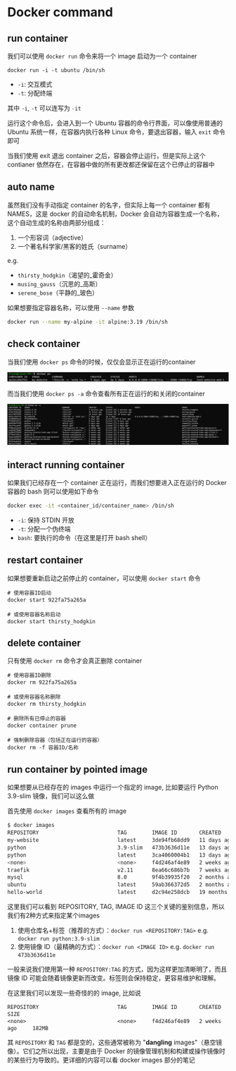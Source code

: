 # Docker command



## run container

我们可以使用 `docker run` 命令来将一个 image 启动为一个 container

```shell
docker run -i -t ubuntu /bin/sh
```

- `-i`: 交互模式
- `-t`: 分配终端

其中 `-i`, `-t` 可以连写为 `-it`

运行这个命令后，会进入到一个 Ubuntu 容器的命令行界面，可以像使用普通的 Ubuntu 系统一样，在容器内执行各种 Linux 命令，要退出容器，输入 `exit` 命令即可

当我们使用 exit 退出 container 之后，容器会停止运行，但是实际上这个 contianer 依然存在，在容器中做的所有更改都还保留在这个已停止的容器中

## auto name

虽然我们没有手动指定 container 的名字，但实际上每一个 container 都有 NAMES，这是 docker 的自动命名机制，Docker 会自动为容器生成一个名称，这个自动生成的名称由两部分组成：

1. 一个形容词（adjective）
2. 一个著名科学家/黑客的姓氏（surname）

e.g.

- `thirsty_hodgkin`（渴望的_霍奇金）
- `musing_gauss`（沉思的_高斯）
- `serene_bose`（平静的_玻色）

如果想要指定容器名称，可以使用 `--name` 参数

```bash
docker run --name my-alpine -it alpine:3.19 /bin/sh
```

## check container

当我们使用 `docker ps` 命令的时候，仅仅会显示正在运行的container

![docker-ps](./images/docker-ps.png)

而当我们使用 `docker ps -a` 命令查看所有正在运行的和关闭的container 

![docker ps -a](./images/docker-ps-a.png)

## interact running container

如果我们已经存在一个 container 正在运行，而我们想要进入正在运行的 Docker 容器的 bash 则可以使用如下命令

``` bash
docker exec -it <container_id/container_name> /bin/sh
```

- `-i`: 保持 STDIN 开放
- `-t`: 分配一个伪终端
- `bash`: 要执行的命令（在这里是打开 bash shell）

## restart container

如果想要重新启动之前停止的 container，可以使用 `docker start` 命令

```shell
# 使用容器ID启动
docker start 922fa75a265a

# 或使用容器名称启动
docker start thirsty_hodgkin
```

## delete container

只有使用 `docker rm` 命令才会真正删除 container

```shell
# 使用容器ID删除
docker rm 922fa75a265a

# 或使用容器名称删除
docker rm thirsty_hodgkin

# 删除所有已停止的容器
docker container prune

# 强制删除容器（包括正在运行的容器）
docker rm -f 容器ID/名称
```

## run container by pointed image

如果想要从已经存在的 images 中运行一个指定的 image, 比如要运行 Python 3.9-slim 镜像，我们可以这么做

首先使用 `docker images` 查看所有的 image

```bash
$ docker images
REPOSITORY                         TAG        IMAGE ID       CREATED         SIZE
my-website                         latest     3de94fb68dd9   11 days ago     960MB
python                             3.9-slim   473b3636d11e   13 days ago     125MB
python                             latest     3ca4060004b1   13 days ago     1.02GB
<none>                             <none>     f4d246af4e89   2 weeks ago     182MB
traefik                            v2.11      8ea66c686b7b   7 weeks ago     173MB
mysql                              8.0        9f4b39935f20   2 months ago    590MB
ubuntu                             latest     59ab366372d5   2 months ago    78.1MB
hello-world                        latest     d2c94e258dcb   19 months ago   13.3kB
```

这里我们可以看到 REPOSITORY, TAG, IMAGE ID 这三个关键的鉴别信息，所以我们有2种方式来指定某个images

1. 使用仓库名+标签（推荐的方式）：`docker run <REPOSITORY:TAG>` e.g. `docker run python:3.9-slim`
2. 使用镜像 ID（最精确的方式）：`docker run <IMAGE ID>` e.g. `docker run 473b3636d11e `

一般来说我们使用第一种 `REPOSITORY:TAG` 的方式，因为这样更加清晰明了，而且镜像 ID 可能会随着镜像更新而改变。标签则会保持稳定，更容易维护和理解。

 在这里我们可以发现一些奇怪的的 image, 比如说

```
REPOSITORY                         TAG        IMAGE ID       CREATED         SIZE
<none>                             <none>     f4d246af4e89   2 weeks ago     182MB
```

其 `REPOSITORY` 和 `TAG` 都是空的，这些通常被称为 "**dangling** images"（悬空镜像）。它们之所以出现，主要是由于 Docker 的镜像管理机制和构建或操作镜像时的某些行为导致的。更详细的内容可以看 docker images 部分的笔记
